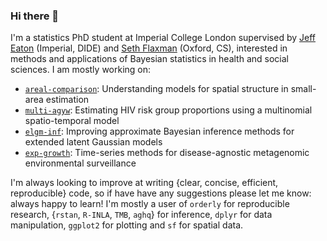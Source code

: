 ### Hi there 👋

I'm a statistics PhD student at Imperial College London supervised by [Jeff Eaton](https://www.imperial.ac.uk/people/jeffrey.eaton) (Imperial, DIDE) and [Seth Flaxman](https://www.cs.ox.ac.uk/people/seth.flaxman/) (Oxford, CS), interested in methods and applications of Bayesian statistics in health and social sciences. I am mostly working on:

* [`areal-comparison`](https://github.com/athowes/areal-comparison): Understanding models for spatial structure in small-area estimation
* [`multi-agyw`](https://github.com/athowes/multi-agyw): Estimating HIV risk group proportions using a multinomial spatio-temporal model
* [`elgm-inf`](https://github.com/athowes/elgm-inf): Improving approximate Bayesian inference methods for extended latent Gaussian models
* [`exp-growth`](https://github.com/athowes/exp-growth): Time-series methods for disease-agnostic metagenomic environmental surveillance

I'm always looking to improve at writing {clear, concise, efficient, reproducible} code, so if have have any suggestions please let me know: always happy to learn!
I'm mostly a user of `orderly` for reproducible research, {`rstan`, `R-INLA`, `TMB`, `aghq`} for inference, `dplyr` for data manipulation, `ggplot2` for plotting and `sf` for spatial data.
